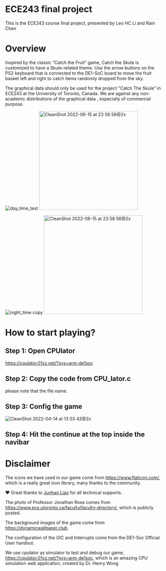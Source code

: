 # ECE243 final project
This is the ECE243 course final project, presented by Leo HC Li and Rain Chen


# Overview
Inspired by the classic “Catch the Fruit” game, Catch the Skule is customized to have a Skule-related theme. Use the arrow buttons on the PS2 keyboard that is connected to the DE1-SoC board to move the fruit basket left and right to catch items randomly dropped from the sky.

The graphical data should only be used for the project "Catch The Skule" in ECE243 at the University of Toronto, Canada. We are against any non-academic distributions of the graphical data , especially of commercial purpose.

![day_time_text](https://user-images.githubusercontent.com/36619969/163439373-dc4adc9f-0823-429c-84a7-0c50c00854da.png)
<img width="316" alt="CleanShot 2022-06-15 at 23 58 56@2x" src="https://user-images.githubusercontent.com/36619969/163439403-80126b9b-61f3-4b52-951d-8d0644d45044.png">



![night_time copy](https://user-images.githubusercontent.com/36619969/163439435-e01dbbd3-3b39-4349-bba3-1d8b7be2fd62.png)
<img width="316" alt="CleanShot 2022-06-15 at 23 58 56@2x" src="https://user-images.githubusercontent.com/36619969/173988382-113e6ebc-4ef2-4e77-a480-116fd4b8ef8d.png">

# How to start playing?
## Step 1: Open CPUlator
https://cpulator.01xz.net/?sys=arm-de1soc

## Step 2: Copy the code from CPU_lator.c
please note that the file name.
## Step 3: Config the game
![CleanShot 2022-04-14 at 13 03 42@2x](https://user-images.githubusercontent.com/36619969/163439539-73eeb69d-2507-47d4-9803-fa8ad0401b62.png)

## Step 4: Hit the continue at the top inside the navibar

# Disclaimer
The icons we have used in our game come from https://www.flaticon.com/, which is a really great icon library, many thanks to the community.

❤️ Great thanks to [Junhao Liao](https://github.com/junhaoliao) for all technical supports.

The photo of Professor Jonathan Rose comes from https://www.ece.utoronto.ca/faculty/faculty-directory/, which is publicly posted.

The background images of the game come from https://dynamicwallpaper.club.

The configuration of the GIC and Interrupts come from the DE1-Soc Official User handout.

We use cpulator as simulator to test and debug our game, https://cpulator.01xz.net/?sys=arm-de1soc, which is an amazing CPU simulation web application, created by Dr. Henry Wong
